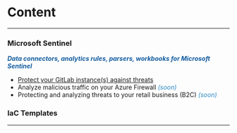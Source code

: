 # Content
___

### Microsoft Sentinel

<span style="color:#145DA0;">***Data connectors, analytics rules, parsers, workbooks for Microsoft Sentinel***</span>

- [Protect your GitLab instance(s) against threats](sentinel-gitLab.md)
- Analyze malicious traffic on your Azure Firewall <span style="color:#2E8BC0;">*(soon)*</span>
- Protecting and analyzing threats to your retail business (B2C) <span style="color:#2E8BC0;">*(soon)*</span>

### IaC Templates

___
